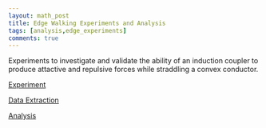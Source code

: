 ```yaml
---
layout: math_post 
title: Edge Walking Experiments and Analysis
tags: [analysis,edge_experiments]
comments: true
---
```


Experiments to investigate and validate the ability of an induction coupler to produce attactive and repulsive forces while straddling a convex conductor. 

[Experiment](../air_track_data_acquisition.html)

[Data Extraction](../air_track_image_analysis.html)

[Analysis](../air_track_force_analysis.html)